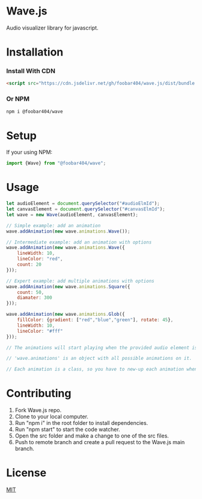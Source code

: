 # Wave.js

Audio visualizer library for javascript.

# Installation 
 
<h3>Install With CDN</h3>

```html
<script src="https://cdn.jsdelivr.net/gh/foobar404/wave.js/dist/bundle.js"></script>
```

<h3>Or NPM</h3>

```html
npm i @foobar404/wave
```

# Setup

If your using NPM: 
```javascript
import {Wave} from "@foobar404/wave";
```

# Usage

```javascript
let audioElement = document.querySelector("#audioElmId");
let canvasElement = document.querySelector("#canvasElmId");
let wave = new Wave(audioElement, canvasElement);

// Simple example: add an animation
wave.addAnimation(new wave.animations.Wave());

// Intermediate example: add an animation with options
wave.addAnimation(new wave.animations.Wave({
    lineWidth: 10,
    lineColor: "red",
    count: 20
}));

// Expert example: add multiple animations with options
wave.addAnimation(new wave.animations.Square({
    count: 50,
    diamater: 300
}));

wave.addAnimation(new wave.animations.Glob({
    fillColor: {gradient: ["red","blue","green"], rotate: 45},
    lineWidth: 10,
    lineColor: "#fff"
}));

// The animations will start playing when the provided audio element is played

// 'wave.animations' is an object with all possible animations on it.

// Each animation is a class, so you have to new-up each animation when passed to 'addAnimation'

```

# Contributing
<ol>
   <li>Fork Wave.js repo.</li>
   <li>Clone to your local computer.</li>
   <li>Run "npm i" in the root folder to install dependencies.</li>
   <li>Run "npm start" to start the code watcher.</li>
   <li>Open the src folder and make a change to one of the src files.</li>
   <li>Push to remote branch and create a pull request to the Wave.js main branch.</li>
</ol>

# License
[MIT](https://choosealicense.com/licenses/mit/)